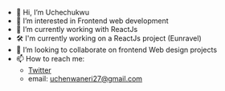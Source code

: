 - 👋 Hi, I’m Uchechukwu 
- 👀 I’m interested in Frontend web development
- 🌱 I’m currently working with ReactJs
- 🛠  I'm currently working on a ReactJs project (Eunravel)
- 💞️ I’m looking to collaborate on frontend Web design projects
- 📫 How to reach me: 
	- <a href="https://twitter.com/NwanXche">Twitter</a>
	- email: <a href="mailto:uchenwaneri27@gmail.com">uchenwaneri27@gmail.com</a>

